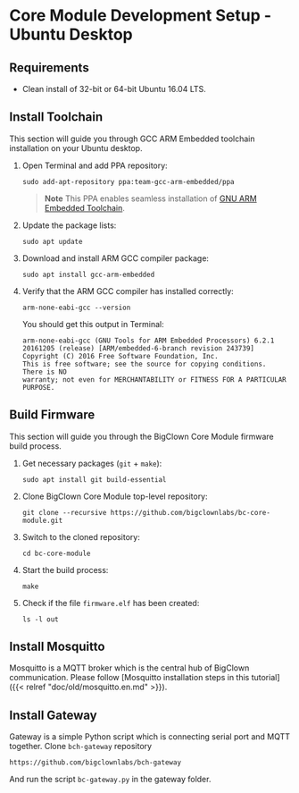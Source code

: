 # Core Module Development Setup - Ubuntu Desktop





## Requirements


* Clean install of 32-bit or 64-bit Ubuntu 16.04 LTS.


## Install Toolchain


This section will guide you through GCC ARM Embedded toolchain installation on your Ubuntu desktop.


1. Open Terminal and add PPA repository:

   ```
   sudo add-apt-repository ppa:team-gcc-arm-embedded/ppa
   ```

   > **Note** This PPA enables seamless installation of [GNU ARM Embedded Toolchain](https://launchpad.net/gcc-arm-embedded).

2. Update the package lists:

   ```
   sudo apt update
   ```

3. Download and install ARM GCC compiler package:

   ```
   sudo apt install gcc-arm-embedded
   ```

4. Verify that the ARM GCC compiler has installed correctly:

   ```
   arm-none-eabi-gcc --version
   ```

   You should get this output in Terminal:

   ```
   arm-none-eabi-gcc (GNU Tools for ARM Embedded Processors) 6.2.1 20161205 (release) [ARM/embedded-6-branch revision 243739]
   Copyright (C) 2016 Free Software Foundation, Inc.
   This is free software; see the source for copying conditions.  There is NO
   warranty; not even for MERCHANTABILITY or FITNESS FOR A PARTICULAR PURPOSE.
   ```


## Build Firmware


This section will guide you through the BigClown Core Module firmware build process.


1. Get necessary packages (`git` + `make`):

   ```
   sudo apt install git build-essential
   ```

2. Clone BigClown Core Module top-level repository:

   ```
   git clone --recursive https://github.com/bigclownlabs/bc-core-module.git
   ```

3. Switch to the cloned repository:

   ```
   cd bc-core-module
   ```

4. Start the build process:

   ```
   make
   ```

5. Check if the file `firmware.elf` has been created:

   ```
   ls -l out
   ```


## Install Mosquitto


Mosquitto is a MQTT broker which is the central hub of BigClown communication. Please follow [Mosquitto installation steps in this tutorial]({{< relref "doc/old/mosquitto.en.md" >}}).


## Install Gateway


Gateway is a simple Python script which is connecting serial port and MQTT together. Clone `bch-gateway` repository

``https://github.com/bigclownlabs/bch-gateway``

And run the script `bc-gateway.py` in the gateway folder.
